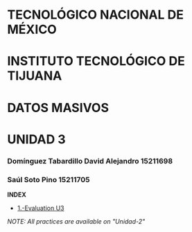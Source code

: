 # TECNOLÓGICO NACIONAL DE MÉXICO
# INSTITUTO TECNOLÓGICO DE TIJUANA
# DATOS MASIVOS
# UNIDAD 3
### Domínguez Tabardillo David Alejandro 15211698
### Saúl Soto Pino 15211705

**INDEX**

* [1.-Evaluation U3](/Evaluaciones/README.md)


*NOTE: All practices are available on "Unidad-2"*
